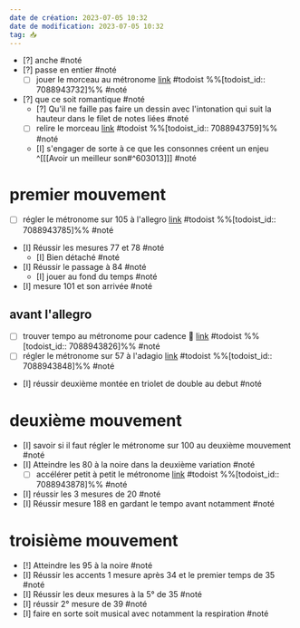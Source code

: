 ```yaml
---
date de création: 2023-07-05 10:32
date de modification: 2023-07-05 10:32
tag: 📥
---
```

- [?] anche #noté
- [?] passe en entier #noté
	- [ ] jouer le morceau au métronome [link](https://todoist.com/showTask?id=7088943732) #todoist %%[todoist_id:: 7088943732]%% #noté
- [?] que ce soit romantique  #noté
	- [?] Qu'il ne faille pas faire un dessin avec l'intonation qui suit la hauteur dans le filet de notes liées  #noté
	- [ ] relire le morceau  [link](https://todoist.com/showTask?id=7088943759) #todoist %%[todoist_id:: 7088943759]%%  #noté
	- [I] s'engager de sorte à ce que les consonnes créent un enjeu ^[[[Avoir un meilleur son#^603013]]]  #noté
# premier mouvement
- [ ] régler le métronome sur 105 à l'allegro [link](https://todoist.com/showTask?id=7088943785) #todoist %%[todoist_id:: 7088943785]%%  #noté
- [I] Réussir les mesures 77 et 78  #noté
	- [I] Bien détaché  #noté
- [I] Réussir le passage à 84  #noté
	- [I] jouer au fond du temps  #noté
- [I] mesure 101 et son arrivée  #noté
## avant l'allegro
- [ ] trouver tempo au métronome pour cadence 🔼  [link](https://todoist.com/showTask?id=7088943826) #todoist %%[todoist_id:: 7088943826]%%  #noté
- [ ] régler le métronome sur 57 à l'adagio [link](https://todoist.com/showTask?id=7088943848) #todoist %%[todoist_id:: 7088943848]%%  #noté
- [I] réussir deuxième montée en triolet de double au debut  #noté
# deuxième mouvement 
- [I] savoir si il faut régler le métronome sur 100 au deuxième mouvement #noté 
- [I] Atteindre les 80 à la noire dans la deuxième variation #noté
	- [ ] accélérer petit à petit le métronome [link](https://todoist.com/showTask?id=7088943878) #todoist %%[todoist_id:: 7088943878]%%  #noté 
- [I] réussir les 3 mesures de 20  #noté
- [I] Réussir mesure 188 en gardant le tempo avant notamment  #noté
# troisième mouvement
- [!] Atteindre les 95 à la noire #noté
- [I] Réussir les accents 1 mesure après 34 et le premier temps de 35 #noté
- [I] Réussir les deux mesures à la 5° de 35 #noté
- [I] réussir 2° mesure de 39 #noté
- [I] faire en sorte soit musical avec notamment la respiration  #noté